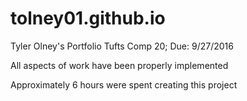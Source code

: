 # tolney01.github.io

Tyler Olney's Portfolio
Tufts Comp 20; Due: 9/27/2016

All aspects of work have been properly implemented

Approximately 6 hours were spent creating this project